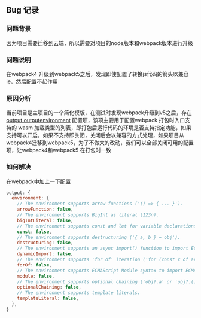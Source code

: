 ## Bug 记录
### 问题背景
因为项目需要迁移到云端，所以需要对项目的node版本和webpack版本进行升级

### 问题说明
在webpack4 升级到webpack5之后，发现即使配置了转换js代码的箭头以兼容ie，然后配置不起作用

### 原因分析
当前项目是主项目的一个简化模版，在测试时发现webpack升级到v5之后，存在[output.outputenvironment](https://webpack.js.org/configuration/output/#outputenvironment) 配置项，该项主要用于配置webpack 打包时入口支持的 wasm 加载类型的列表，即打包后运行代码的环境是否支持指定功能，如果支持可以开启，如果不支持即关闭，关闭后会以兼容的方式处理，如果项目从webpack4迁移到webpack5，为了不做大的改动，我们可以全部关闭可用的配置项，让webpack4和webpack5 在打包时一致

### 如何解决
在webpack中加上一下配置
```javascript
output: {
  environment: {
    // The environment supports arrow functions ('() => { ... }').
    arrowFunction: false,
    // The environment supports BigInt as literal (123n).
    bigIntLiteral: false,
    // The environment supports const and let for variable declarations.
    const: false,
    // The environment supports destructuring ('{ a, b } = obj').
    destructuring: false,
    // The environment supports an async import() function to import EcmaScript modules.
    dynamicImport: false,
    // The environment supports 'for of' iteration ('for (const x of array) { ... }').
    forOf: false,
    // The environment supports ECMAScript Module syntax to import ECMAScript modules (import ... from '...')
    module: false,
    // The environment supports optional chaining ('obj?.a' or 'obj?.()').
    optionalChaining: false,
    // The environment supports template literals.
    templateLiteral: false,
  },
}
```